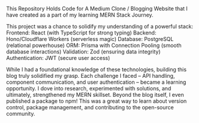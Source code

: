 This Repository Holds Code for A Medium Clone / Blogging Website that I have created as a part of my learning MERN Stack Journey.

This project was a chance to solidify my understanding of a powerful stack:
Frontend: React (with TypeScript for strong typing)
Backend: Hono/Cloudflare Workers (serverless magic)
Database: PostgreSQL (relational powerhouse)
ORM: Prisma with Connection Pooling (smooth database interactions)
Validation: Zod (ensuring data integrity)
Authentication: JWT (secure user access)


While I had a foundational knowledge of these technologies, building this blog truly solidified my grasp.
Each challenge I faced – API handling, component communication, and user authentication – became a learning opportunity. 
I dove into research, experimented with solutions, and ultimately, strengthened my MERN skillset.
Beyond the blog itself, I even published a package to npm! 
This was a great way to learn about version control, package management, and contributing to the open-source community.

